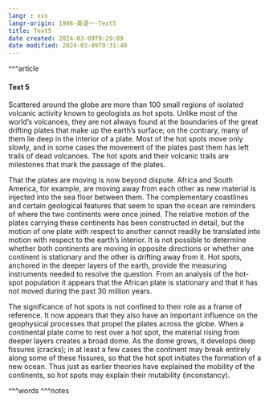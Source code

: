 ```yaml
---
langr : xxx
langr-origin: 1998-英语一-Text5
title: Text5
date created: 2024-03-09T9:29:09
date modified: 2024-03-09T9:31:40
---
```


^^^article

#### Text 5

Scattered around the globe are more than 100 small regions of isolated volcanic activity known to geologists as hot spots. Unlike most of the world’s volcanoes, they are not always found at the boundaries of the great drifting plates that make up the earth’s surface; on the contrary, many of them lie deep in the interior of a plate. Most of the hot spots move only slowly, and in some cases the movement of the plates past them has left trails of dead volcanoes. The hot spots and their volcanic trails are milestones that mark the passage of the plates.

That the plates are moving is now beyond dispute. Africa and South America, for example, are moving away from each other as new material is injected into the sea floor between them. The complementary coastlines and certain geological features that seem to span the ocean are reminders of where the two continents were once joined. The relative motion of the plates carrying these continents has been constructed in detail, but the motion of one plate with respect to another cannot readily be translated into motion with respect to the earth’s interior. It is not possible to determine whether both continents are moving in opposite directions or whether one continent is stationary and the other is drifting away from it. Hot spots, anchored in the deeper layers of the earth, provide the measuring instruments needed to resolve the question. From an analysis of the hot-spot population it appears that the African plate is stationary and that it has not moved during the past 30 million years.

The significance of hot spots is not confined to their role as a frame of reference. It now appears that they also have an important influence on the geophysical processes that propel the plates across the globe. When a continental plate come to rest over a hot spot, the material rising from deeper layers creates a broad dome. As the dome grows, it develops deep fissures (cracks); in at least a few cases the continent may break entirely along some of these fissures, so that the hot spot initiates the formation of a new ocean. Thus just as earlier theories have explained the mobility of the continents, so hot spots may explain their mutability (inconstancy).


^^^words
^^^notes
